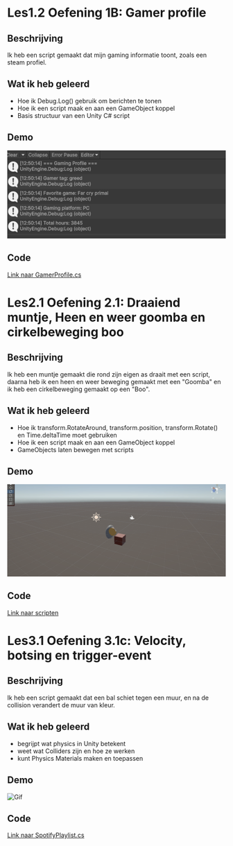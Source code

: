 # Les1.2 Oefening 1B: Gamer profile

## Beschrijving

Ik heb een script gemaakt dat mijn gaming informatie toont, zoals een steam profiel.

## Wat ik heb geleerd

- Hoe ik Debug.Log() gebruik om berichten te tonen
- Hoe ik een script maak en aan een GameObject koppel
- Basis structuur van een Unity C# script

## Demo

![Gamer profile](/gifs/1.2/Animation.gif)

## Code

[Link naar GamerProfile.cs](https://github.com/rstevensr/MijnUnityProject/blob/eb193be5fb9bfee50b9113918da3e97cf2296c7d/Assets/Scripts/Oefeningen/1.2/GamerProfile.cs)

# Les2.1 Oefening 2.1: Draaiend muntje, Heen en weer goomba en cirkelbeweging boo

## Beschrijving

Ik heb een muntje gemaakt die rond zijn eigen as draait met een script, daarna heb ik een heen en weer beweging gemaakt met een "Goomba" en ik heb een cirkelbeweging gemaakt op een "Boo".

## Wat ik heb geleerd

- Hoe ik transform.RotateAround, transform.position, transform.Rotate() en Time.deltaTime moet gebruiken
- Hoe ik een script maak en aan een GameObject koppel
- GameObjects laten bewegen met scripts

## Demo

![Draaiend muntje, Heen en weer goomba en cirkelbeweging boo](/gifs/2.1/Bewegingen.gif)

## Code

[Link naar scripten](https://github.com/rstevensr/MijnUnityProject/tree/eb193be5fb9bfee50b9113918da3e97cf2296c7d/Assets/Scripts/Oefeningen/2.1)

# Les3.1 Oefening 3.1c: Velocity, botsing en trigger-event

## Beschrijving

Ik heb een script gemaakt dat een bal schiet tegen een muur, en na de collision verandert de muur van kleur.

## Wat ik heb geleerd

- begrijpt wat physics in Unity betekent
- weet wat Colliders zijn en hoe ze werken
- kunt Physics Materials maken en toepassen

## Demo

![Gif](/gifs/3.1/)

## Code

[Link naar SpotifyPlaylist.cs](link-naar-je-script)